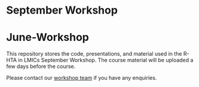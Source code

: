 # September Workshop
# June-Workshop
This repository stores the code, presentations, and material used in the R-HTA in LMICs September Workshop. The course material will be uploaded a few days before the course.

Please contact our [workshop team](training@r-htalics.org) if you have any enquiries.